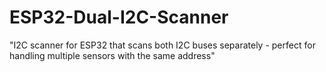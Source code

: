 # ESP32-Dual-I2C-Scanner
"I2C scanner for ESP32 that scans both I2C buses separately - perfect for handling multiple sensors with the same address"
